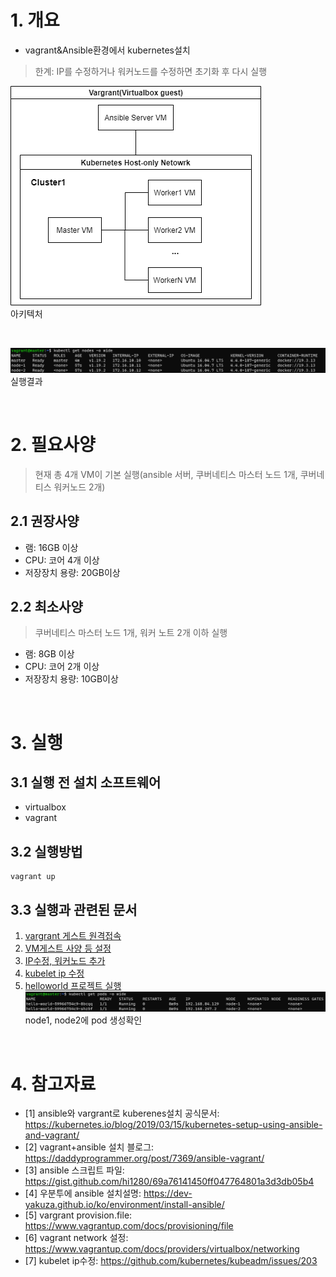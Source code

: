 # 1. 개요
* vagrant&Ansible환경에서 kubernetes설치
> 한계: IP를 수정하거나 워커노드를 수정하면 초기화 후 다시 실행

![](imgs/architecture.png)
<br>아키텍처

<br>

![](imgs/실행결과.png)
<br>실행결과

<br>

# 2. 필요사양
> 현재 총 4개 VM이 기본 실행(ansible 서버, 쿠버네티스 마스터 노드 1개, 쿠버네티스 워커노드 2개)
## 2.1 권장사양
* 램: 16GB 이상
* CPU: 코어 4개 이상
* 저장장치 용량: 20GB이상

## 2.2 최소사양
> 쿠버네티스 마스터 노드 1개, 워커 노트 2개 이하 실행
* 램: 8GB 이상
* CPU: 코어 2개 이상
* 저장장치 용량: 10GB이상

<br>

# 3. 실행
## 3.1 실행 전 설치 소프트웨어
* virtualbox
* vagrant

## 3.2 실행방법
```
vagrant up
```
## 3.3 실행과 관련된 문서
1. [vargrant 게스트 원격접속](documentation/vagrant_ssh원격접속.md)
2. [VM게스트 사양 등 설정](documentation/vagrant_게스트설정.md)
3. [IP수정, 워커노드 추가](documentation/마스터&워커노드_IP수정.md)
4. [kubelet ip 수정](documentation/kubelet_ip수정.md)
5. [helloworld 프로젝트 실행](documentation/helloworld.md)   
![](./imgs/helloworld_pod확인.png)
<br> node1, node2에 pod 생성확인

<br>

# 4. 참고자료
* [1] ansible와 vargrant로 kuberenes설치 공식문서: https://kubernetes.io/blog/2019/03/15/kubernetes-setup-using-ansible-and-vagrant/
* [2] vagrant+ansible 설치 블로그: https://daddyprogrammer.org/post/7369/ansible-vagrant/
* [3] ansible 스크립트 파일: https://gist.github.com/hi1280/69a76141450ff047764801a3d3db05b4
* [4] 우분투에 ansible 설치설명: https://dev-yakuza.github.io/ko/environment/install-ansible/
* [5] vargrant provision.file: https://www.vagrantup.com/docs/provisioning/file
* [6] vagrant network 설정: https://www.vagrantup.com/docs/providers/virtualbox/networking
* [7] kubelet ip수정: https://github.com/kubernetes/kubeadm/issues/203